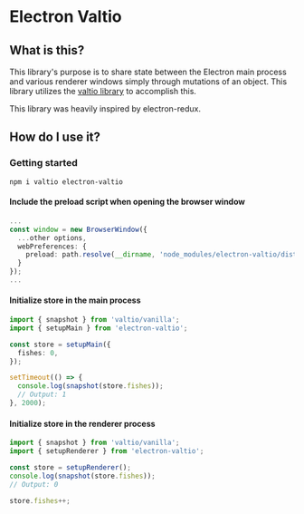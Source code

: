 # Electron Valtio

## What is this?

This library's purpose is to share state between the Electron main process and various renderer windows simply through mutations of an object. This library utilizes the [valtio library](https://github.com/pmndrs/valtio) to accomplish this.

This library was heavily inspired by electron-redux.

## How do I use it?

### Getting started

`npm i valtio electron-valtio`

#### Include the preload script when opening the browser window

```typescript
...
const window = new BrowserWindow({
  ...other options,
  webPreferences: {
    preload: path.resolve(__dirname, 'node_modules/electron-valtio/dist/preload.js')
  }
});
...
```

#### Initialize store in the main process

```typescript
import { snapshot } from 'valtio/vanilla';
import { setupMain } from 'electron-valtio';

const store = setupMain({
  fishes: 0,
});

setTimeout(() => {
  console.log(snapshot(store.fishes));
  // Output: 1
}, 2000);
```

#### Initialize store in the renderer process

```typescript
import { snapshot } from 'valtio/vanilla';
import { setupRenderer } from 'electron-valtio';

const store = setupRenderer();
console.log(snapshot(store.fishes));
// Output: 0

store.fishes++;
```
